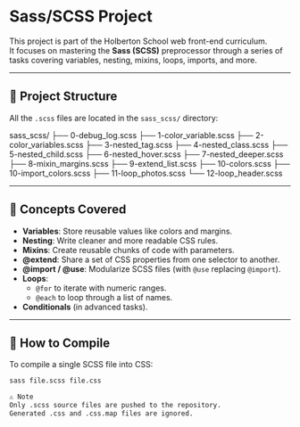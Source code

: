 # Sass/SCSS Project

This project is part of the Holberton School web front-end curriculum.  
It focuses on mastering the **Sass (SCSS)** preprocessor through a series of tasks covering variables, nesting, mixins, loops, imports, and more.

---

## 📁 Project Structure

All the `.scss` files are located in the `sass_scss/` directory:

sass_scss/ ├── 0-debug_log.scss ├── 1-color_variable.scss ├── 2-color_variables.scss ├── 3-nested_tag.scss ├── 4-nested_class.scss ├── 5-nested_child.scss ├── 6-nested_hover.scss ├── 7-nested_deeper.scss ├── 8-mixin_margins.scss ├── 9-extend_list.scss ├── 10-colors.scss ├── 10-import_colors.scss ├── 11-loop_photos.scss └── 12-loop_header.scss


---

## 🧠 Concepts Covered

- **Variables**: Store reusable values like colors and margins.
- **Nesting**: Write cleaner and more readable CSS rules.
- **Mixins**: Create reusable chunks of code with parameters.
- **@extend**: Share a set of CSS properties from one selector to another.
- **@import / @use**: Modularize SCSS files (with `@use` replacing `@import`).
- **Loops**:
  - `@for` to iterate with numeric ranges.
  - `@each` to loop through a list of names.
- **Conditionals** (in advanced tasks).

---

## 🚀 How to Compile

To compile a single SCSS file into CSS:

```bash
sass file.scss file.css

⚠️ Note
Only .scss source files are pushed to the repository.
Generated .css and .css.map files are ignored.

